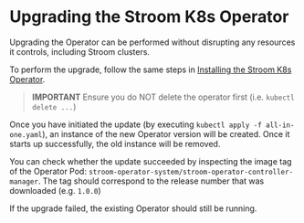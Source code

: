 # Upgrading the Stroom K8s Operator

Upgrading the Operator can be performed without disrupting any resources it controls, including Stroom clusters.

To perform the upgrade, follow the same steps in [Installing the Stroom K8s Operator](install-operator.md).

> **IMPORTANT** Ensure you do NOT delete the operator first (i.e. `kubectl delete ...`)

Once you have initiated the update (by executing `kubectl apply -f all-in-one.yaml`), an instance of the new Operator
version will be created. Once it starts up successfully, the old instance will be removed.

You can check whether the update succeeded by inspecting the image tag of the Operator Pod:
`stroom-operator-system/stroom-operator-controller-manager`. The tag should correspond to the release
number that was downloaded (e.g. `1.0.0`)

If the upgrade failed, the existing Operator should still be running.